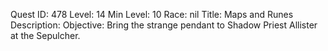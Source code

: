 Quest ID: 478
Level: 14
Min Level: 10
Race: nil
Title: Maps and Runes
Description: <You quickly remove the pendant from the crate and replace the lid.>
Objective: Bring the strange pendant to Shadow Priest Allister at the Sepulcher.
